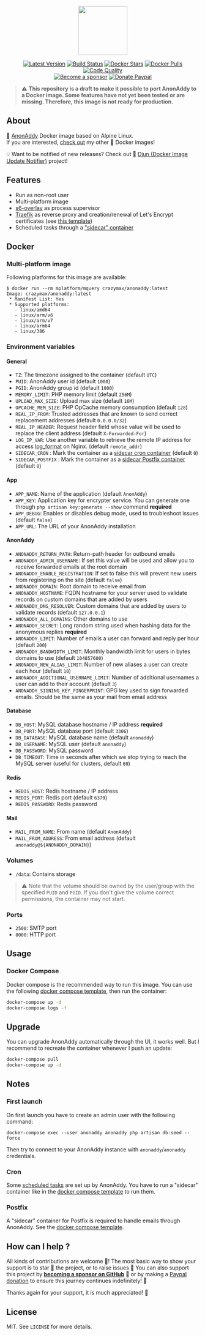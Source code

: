 <p align="center"><a href="https://github.com/crazy-max/docker-anonaddy" target="_blank"><img height="128" src="https://raw.githubusercontent.com/crazy-max/docker-anonaddy/master/.res/docker-anonaddy.jpg"></a></p>

<p align="center">
  <a href="https://hub.docker.com/r/crazymax/anonaddy/tags?page=1&ordering=last_updated"><img src="https://img.shields.io/github/v/tag/crazy-max/docker-anonaddy?label=version&style=flat-square" alt="Latest Version"></a>
  <a href="https://github.com/crazy-max/docker-anonaddy/actions?workflow=build"><img src="https://github.com/crazy-max/docker-anonaddy/workflows/build/badge.svg" alt="Build Status"></a>
  <a href="https://hub.docker.com/r/crazymax/anonaddy/"><img src="https://img.shields.io/docker/stars/crazymax/anonaddy.svg?style=flat-square" alt="Docker Stars"></a>
  <a href="https://hub.docker.com/r/crazymax/anonaddy/"><img src="https://img.shields.io/docker/pulls/crazymax/anonaddy.svg?style=flat-square" alt="Docker Pulls"></a>
  <a href="https://www.codacy.com/app/crazy-max/docker-anonaddy"><img src="https://img.shields.io/codacy/grade/2816d13dcb64417eb71783a16e12a777.svg?style=flat-square" alt="Code Quality"></a>
  <br /><a href="https://github.com/sponsors/crazy-max"><img src="https://img.shields.io/badge/sponsor-crazy--max-181717.svg?logo=github&style=flat-square" alt="Become a sponsor"></a>
  <a href="https://www.paypal.me/crazyws"><img src="https://img.shields.io/badge/donate-paypal-00457c.svg?logo=paypal&style=flat-square" alt="Donate Paypal"></a>
</p>

> :warning: **This repository is a draft to make it possible to port AnonAddy to a Docker image. Some features have not yet been tested or are missing. Therefore, this image is not ready for production.**

## About

🐳 [AnonAddy](https://anonaddy.com/) Docker image based on Alpine Linux.<br />
If you are interested, [check out](https://hub.docker.com/r/crazymax/) my other 🐳 Docker images!

💡 Want to be notified of new releases? Check out 🔔 [Diun (Docker Image Update Notifier)](https://github.com/crazy-max/diun) project!

## Features

* Run as non-root user
* Multi-platform image
* [s6-overlay](https://github.com/just-containers/s6-overlay/) as process supervisor
* [Traefik](https://github.com/containous/traefik-library-image) as reverse proxy and creation/renewal of Let's Encrypt certificates (see [this template](examples/traefik))
* Scheduled tasks through a ["sidecar" container](#cron)

## Docker

### Multi-platform image

Following platforms for this image are available:

```
$ docker run --rm mplatform/mquery crazymax/anonaddy:latest
Image: crazymax/anonaddy:latest
 * Manifest List: Yes
 * Supported platforms:
   - linux/amd64
   - linux/arm/v6
   - linux/arm/v7
   - linux/arm64
   - linux/386
```

### Environment variables

#### General

* `TZ`: The timezone assigned to the container (default `UTC`)
* `PUID`: AnonAddy user id (default `1000`)
* `PGID`: AnonAddy group id (default `1000`)
* `MEMORY_LIMIT`: PHP memory limit (default `256M`)
* `UPLOAD_MAX_SIZE`: Upload max size (default `16M`)
* `OPCACHE_MEM_SIZE`: PHP OpCache memory consumption (default `128`)
* `REAL_IP_FROM`: Trusted addresses that are known to send correct replacement addresses (default `0.0.0.0/32`)
* `REAL_IP_HEADER`: Request header field whose value will be used to replace the client address (default `X-Forwarded-For`)
* `LOG_IP_VAR`: Use another variable to retrieve the remote IP address for access [log_format](http://nginx.org/en/docs/http/ngx_http_log_module.html#log_format) on Nginx. (default `remote_addr`)
* `SIDECAR_CRON` : Mark the container as a [sidecar cron container](#cron) (default `0`)
* `SIDECAR_POSTFIX` : Mark the container as a [sidecar Postfix container](#postfix) (default `0`)

#### App

* `APP_NAME`: Name of the application (default `AnonAddy`)
* `APP_KEY`: Application key for encrypter service. You can generate one through `php artisan key:generate --show` command **required**
* `APP_DEBUG`: Enables or disables debug mode, used to troubleshoot issues (default `false`)
* `APP_URL`: The URL of your AnonAddy installation

#### AnonAddy

* `ANONADDY_RETURN_PATH`: Return-path header for outbound emails
* `ANONADDY_ADMIN_USERNAME`: If set this value will be used and allow you to receive forwarded emails at the root domain
* `ANONADDY_ENABLE_REGISTRATION`: If set to false this will prevent new users from registering on the site (default `false`)
* `ANONADDY_DOMAIN`: Root domain to receive email from
* `ANONADDY_HOSTNAME`: FQDN hostname for your server used to validate records on custom domains that are added by users
* `ANONADDY_DNS_RESOLVER`: Custom domains that are added by users to validate records (default `127.0.0.1`)
* `ANONADDY_ALL_DOMAINS`: Other domains to use
* `ANONADDY_SECRET`: Long random string used when hashing data for the anonymous replies **required**
* `ANONADDY_LIMIT`: Number of emails a user can forward and reply per hour (default `200`)
* `ANONADDY_BANDWIDTH_LIMIT`: Monthly bandwidth limit for users in bytes domains to use (default `104857600`)
* `ANONADDY_NEW_ALIAS_LIMIT`: Number of new aliases a user can create each hour (default `10`)
* `ANONADDY_ADDITIONAL_USERNAME_LIMIT`: Number of additional usernames a user can add to their account (default `3`)
* `ANONADDY_SIGNING_KEY_FINGERPRINT`: GPG key used to sign forwarded emails. Should be the same as your mail from email address

#### Database

* `DB_HOST`: MySQL database hostname / IP address **required**
* `DB_PORT`: MySQL database port (default `3306`)
* `DB_DATABASE`: MySQL database name (default `anonaddy`)
* `DB_USERNAME`: MySQL user (default `anonaddy`)
* `DB_PASSWORD`: MySQL password
* `DB_TIMEOUT`: Time in seconds after which we stop trying to reach the MySQL server (useful for clusters, default `60`)

#### Redis

* `REDIS_HOST`: Redis hostname / IP address
* `REDIS_PORT`: Redis port (default `6379`)
* `REDIS_PASSWORD`: Redis password

#### Mail

* `MAIL_FROM_NAME`: From name (default `AnonAddy`)
* `MAIL_FROM_ADDRESS`: From email address (default `anonaddy@${ANONADDY_DOMAIN}`)

### Volumes

* `/data`: Contains storage

> :warning: Note that the volume should be owned by the user/group with the specified `PUID` and `PGID`. If you don't give the volume correct permissions, the container may not start.

### Ports

* `2500`: SMTP port
* `8000`: HTTP port

## Usage

### Docker Compose

Docker compose is the recommended way to run this image. You can use the following [docker compose template](examples/compose/docker-compose.yml), then run the container:

```bash
docker-compose up -d
docker-compose logs -f
```

## Upgrade

You can upgrade AnonAddy automatically through the UI, it works well. But I recommend to recreate the container whenever I push an update:

```bash
docker-compose pull
docker-compose up -d
```

## Notes

### First launch

On first launch you have to create an admin user with the following command:

```
docker-compose exec --user anonaddy anonaddy php artisan db:seed --force
```

Then try to connect to your AnonAddy instance with `anonaddy`/`anonaddy` credentials.

### Cron

Some [scheduled tasks](https://laravel.com/docs/master/scheduling) are set up by AnonAddy. You have to run a "sidecar" container like in the [docker compose template](examples/compose/docker-compose.yml) to run them.

### Postfix

A "sidecar" container for Postfix is required to handle emails through AnonAddy. See the [docker compose template](examples/compose/docker-compose.yml).

## How can I help ?

All kinds of contributions are welcome :raised_hands:! The most basic way to show your support is to star :star2: the project, or to raise issues :speech_balloon: You can also support this project by [**becoming a sponsor on GitHub**](https://github.com/sponsors/crazy-max) :clap: or by making a [Paypal donation](https://www.paypal.me/crazyws) to ensure this journey continues indefinitely! :rocket:

Thanks again for your support, it is much appreciated! :pray:

## License

MIT. See `LICENSE` for more details.
